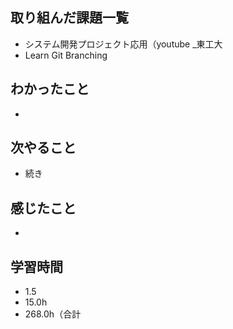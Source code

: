 ## 取り組んだ課題一覧
- システム開発プロジェクト応用（youtube _東工大
- Learn Git Branching
## わかったこと
- 
## 次やること
- 続き
## 感じたこと
- 
## 学習時間
- 1.5
- 15.0h
- 268.0h（合計